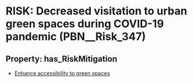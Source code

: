 # RISK: __Decreased visitation to urban green spaces during COVID-19 pandemic__ (PBN__Risk_347)

## Property: has_RiskMitigation

* [Enhance accessibility to green spaces](PBN__RiskMitigation_458)

